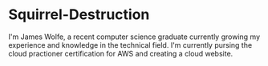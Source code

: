 # Squirrel-Destruction
  I'm James Wolfe, a recent computer science graduate currently growing my experience and knowledge in the technical field. I'm currently
  pursing the cloud practioner certification for AWS and creating a cloud website. 
